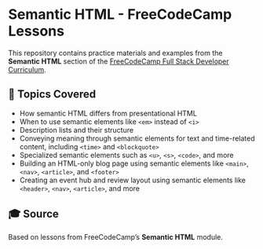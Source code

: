 # Semantic HTML - FreeCodeCamp Lessons

This repository contains practice materials and examples from the **Semantic HTML** section of the [FreeCodeCamp Full Stack Developer Curriculum](https://www.freecodecamp.org/learn/full-stack-developer/).

## 📘 Topics Covered

- How semantic HTML differs from presentational HTML
- When to use semantic elements like `<em>` instead of `<i>`
- Description lists and their structure
- Conveying meaning through semantic elements for text and time-related content, including `<time>` and `<blockquote>`
- Specialized semantic elements such as `<u>`, `<s>`, `<code>`, and more
- Building an HTML-only blog page using semantic elements like `<main>`, `<nav>`, `<article>`, and `<footer>`
- Creating an event hub and review layout using semantic elements like `<header>`, `<nav>`, `<article>`, and more

## 🎓 Source

Based on lessons from FreeCodeCamp’s **Semantic HTML** module.

